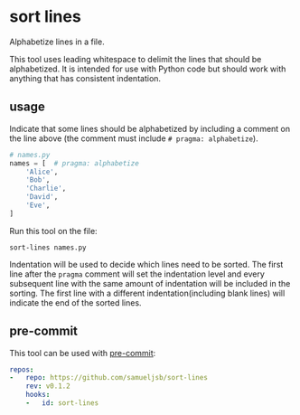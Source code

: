 # sort lines

Alphabetize lines in a file.

This tool uses leading whitespace to delimit the lines that should be alphabetized.
It is intended for use with Python code
but should work with anything that has consistent indentation.

## usage

Indicate that some lines should be alphabetized
by including a comment on the line above
(the comment must include `# pragma: alphabetize`).

```python
# names.py
names = [  # pragma: alphabetize
    'Alice',
    'Bob',
    'Charlie',
    'David',
    'Eve',
]
```

Run this tool on the file:

```shell
sort-lines names.py
```

Indentation will be used to decide which lines need to be sorted.
The first line after the `pragma` comment will set the indentation level
and every subsequent line with the same amount of indentation will be included in the sorting.
The first line with a different indentation(including blank lines) will indicate the end of the sorted lines.

## pre-commit

This tool can be used with [pre-commit](https://pre-commit.com):

```yaml
repos:
-   repo: https://github.com/samueljsb/sort-lines
    rev: v0.1.2
    hooks:
    -   id: sort-lines
```

